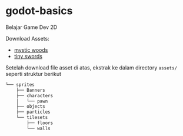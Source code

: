 # godot-basics

Belajar Game Dev 2D

Download Assets: 
- [mystic woods](https://game-endeavor.itch.io/mystic-woods)
- [tiny swords](https://pixelfrog-assets.itch.io/tiny-swords)

Setelah download file asset di atas, ekstrak ke dalam directory `assets/` seperti struktur berikut

```bash
└── sprites
    ├── Banners
    ├── characters
    │   └── pawn
    ├── objects
    ├── particles
    └── tilesets
        ├── floors
        └── walls
```

